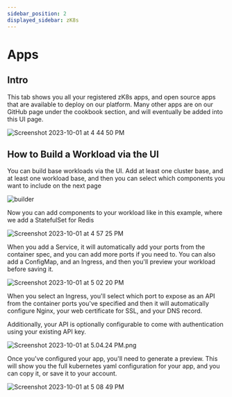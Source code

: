 ```yaml
---
sidebar_position: 2
displayed_sidebar: zK8s
---
```


# Apps

## Intro

This tab shows you all your registered zK8s apps, and open source apps that are available to deploy on our platform.
Many other apps are on our GitHub page under the cookbook section, and will eventually be added into this UI page.

![Screenshot 2023-10-01 at 4 44 50 PM](https://github.com/zeus-fyi/zeus/assets/17446735/df285804-e268-454d-8103-a17ea3ce387c)

## How to Build a Workload via the UI

You can build base workloads via the UI. Add at least one cluster base, and at least one workload base, and then you can
select which components you want to include on the next page

![builder](https://github.com/zeus-fyi/zeus/assets/17446735/20b8be59-9438-481d-822d-aefafe469038)

Now you can add components to your workload like in this example, where we add a StatefulSet for Redis

![Screenshot 2023-10-01 at 4 57 25 PM](https://github.com/zeus-fyi/zeus/assets/17446735/c4a0c1ab-ab0d-4d85-91fe-5c2b29ef2b5b)

When you add a Service, it will automatically add your ports from the container spec, and you can add more ports if you
need to. You can also add a ConfigMap, and an Ingress, and then you'll preview your workload before saving it.

![Screenshot 2023-10-01 at 5 02 20 PM](https://github.com/zeus-fyi/zeus/assets/17446735/f9f3f2da-326b-4409-ac99-033d77d6d287)

When you select an Ingress, you'll select which port to expose as an API from the container ports you've specified and
then it
will automatically configure Nginx, your web certificate for SSL, and your DNS record.

Additionally, your API is optionally configurable to come with authentication using your existing API key.

![Screenshot 2023-10-01 at 5.04.24 PM.png](..%2F..%2F..%2F..%2F..%2F..%2F..%2F..%2F..%2F..%2F..%2Fvar%2Ffolders%2Fcl%2Fypxrt_zd5dl62x74lxt969xh0000gn%2FT%2FTemporaryItems%2FNSIRD_screencaptureui_fYVEa8%2FScreenshot%202023-10-01%20at%205.04.24%20PM.png)

Once you've configured your app, you'll need to generate a preview. This will show you the full kubernetes yaml
configuration for your app, and you can copy it, or save it to your account.

![Screenshot 2023-10-01 at 5 08 49 PM](https://github.com/zeus-fyi/zeus/assets/17446735/20c5c1b5-5f0e-4d69-b374-7dd8b4000088)
